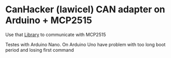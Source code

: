 # CanHacker (lawicel) CAN adapter on Arduino + MCP2515

Use that [Library](https://github.com/autowp/CAN_BUS_Shield) to communicate with MCP2515

Testes with Arduino Nano.
On Arduino Uno have problem with too long boot period and losing first command
